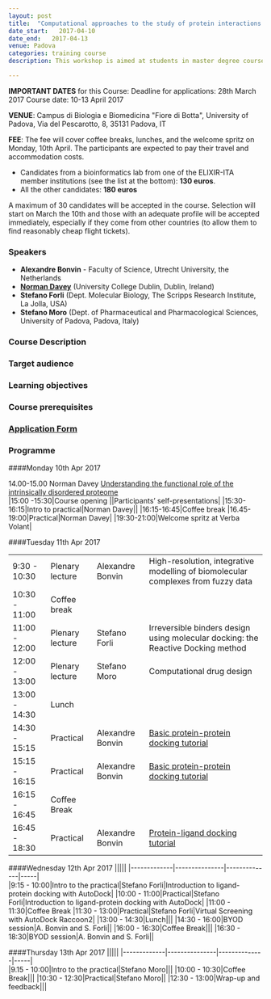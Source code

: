 ```yaml
---
layout: post
title:  "Computational approaches to the study of protein interactions and rational drug design"
date_start:   2017-04-10
date_end:   2017-04-13
venue: Padova
categories: training course
description: This workshop is aimed at students in master degree courses, PhD students and post-doctoral researchers who are working or planning to work in the field of protein interactions from a molecular and structural point of view. In this workshop, participants will familiarise with docking approaches to the study of protein-protein interactions (PPIs) and protein-small molecule interactions. Irreversible binders design using molecular docking and computational methods to rational drug design will be also described, as well as the functional role of the intrinsically disordered proteins.

---
```


**IMPORTANT DATES** for this Course:
   Deadline for applications: 28th March 2017
   Course date: 10-13 April 2017

 **VENUE**:
   Campus di Biologia e Biomedicina "Fiore di Botta", University of Padova, Via del Pescarotto, 8, 35131 Padova, IT

 **FEE**:
 The fee will cover coffee breaks, lunches, and the welcome spritz on Monday, 10th April. The participants are expected to pay their travel and accommodation costs.
 
 - Candidates from a bioinformatics lab from one of the ELIXIR-ITA member institutions (see the list at the bottom): **130 euros**. 
 - All the other candidates: **180 euros**


A maximum of 30 candidates will be accepted in the course. Selection will start on March the 10th and those with an adequate profile will be accepted immediately, especially if they come from other countries (to allow them to find reasonably cheap flight tickets). 

### Speakers
- **Alexandre Bonvin** - Faculty of Science, Utrecht University, the Netherlands
- [**Norman Davey**](../) (University College Dublin, Dublin, Ireland)
- **Stefano Forli** (Dept. Molecular Biology, The Scripps Research Institute, La Jolla, USA)
- **Stefano Moro** (Dept. of Pharmaceutical and Pharmacological Sciences, University of Padova, Padova, Italy)

### Course Description

### Target audience

### Learning objectives

### Course prerequisites

### [Application Form](http://)

### Programme

####Monday 10th Apr 2017
                   
14.00-15.00  Norman Davey [Understanding the functional role of the intrinsically disordered proteome]("../../../../../docs/norman-davey-abstract-padova-2017.pdf") <br>
|15:00 -15:30|Course opening  ||Participants’ self-presentations|
|15:30-16:15|Intro to practical|Norman Davey||
|16:15-16:45|Coffee break
|16.45-19:00|Practical|Norman Davey|
|19:30-21:00|Welcome spritz at Verba Volant|


####Tuesday 11th Apr 2017

|||||
|-------------|---------------|--------------|-----|                         
|9:30 - 10:30|Plenary lecture|Alexandre Bonvin|High-resolution, integrative modelling of biomolecular complexes from fuzzy data|
|10:30 - 11:00|Coffee break|
|11:00 - 12:00|Plenary lecture|Stefano Forli|Irreversible binders design using molecular docking: the Reactive Docking method|
|12:00 - 13:00|Plenary lecture|Stefano Moro|Computational drug design|
|13:00 - 14:30|Lunch|
|14:30 - 15:15|Practical|Alexandre Bonvin|<a href="http://www.bonvinlab.org/education/HADDOCK-protein-protein-basic/">Basic protein-protein docking tutorial</a>|
|15:15 - 16:15|Practical|Alexandre Bonvin|<a href="http://www.bonvinlab.org/education/HADDOCK-protein-protein-basic/">Basic protein-protein docking tutorial</a>|
|16:15 - 16:45|Coffee Break|||
|16:45 - 18:30|Practical|Alexandre Bonvin|<a href="http://www.bonvinlab.org/education/HADDOCK-binding-sites/">Protein-ligand docking tutorial</a>|

####Wednesday 12th Apr 2017
|||||
|-------------|---------------|--------------|-----|                         
|9:15 - 10:00|Intro to the practical|Stefano Forli|Introduction to ligand-protein docking with AutoDock|
|10:00 - 11:00|Practical|Stefano Forli|Introduction to ligand-protein docking with AutoDock|
|11:00 - 11:30|Coffee Break
|11:30 - 13:00|Practical|Stefano Forli|Virtual Screening with AutoDock Raccoon2|
|13:00 - 14:30|Lunch|||
|14:30 - 16:00|BYOD session|A. Bonvin and S. Forli||
|16:00 - 16:30|Coffee Break|||
|16:30 - 18:30|BYOD session|A. Bonvin and S. Forli||

####Thursday 13th Apr 2017
|||||
|-------------|---------------|--------------|-----|                         
|9.15 - 10:00|Intro to the practical|Stefano Moro|||
|10:00 - 10:30|Coffee Break|||
|10:30 - 12:30|Practical|Stefano Moro||
|12:30 - 13:00|Wrap-up and feedback|||

